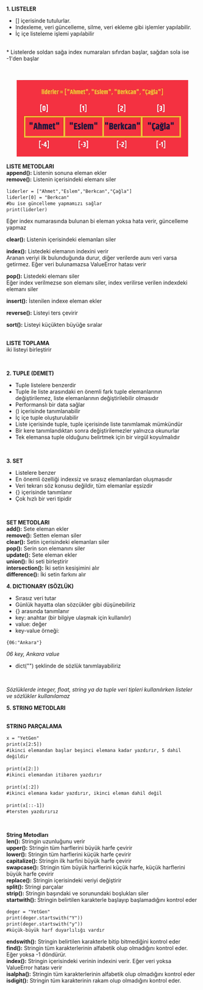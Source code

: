 **1. LISTELER**
* [] içerisinde tutulurlar.
* Indexleme, veri güncelleme, silme, veri ekleme gibi işlemler yapılabilir.
* İç içe listeleme işlemi yapılabilir
<br>
* Listelerde soldan sağa index numaraları sıfırdan başlar, sağdan sola ise -1'den başlar<br>

<br>
<br>
<p align="center">
  <img src="/4. Hafta/photo/YetNot3.png" width="450">
</p>

**LISTE METODLARI**<br>
**append():** Listenin sonuna eleman ekler <br>
**remove():** Listenin içerisindeki elemanı siler

```
liderler = ["Ahmet","Eslem","Berkcan","Çağla"]
liderler[0] = "Berkcan" 
#bu ise güncelleme yapmamızı sağlar
print(liderler)
```
Eğer index numarasında bulunan bi eleman yoksa hata verir, güncelleme yapmaz

**clear():** Listenin içerisindeki elemanları siler

**index():** Listedeki elemanın indexini verir<br>
Aranan veriyi ilk bulunduğunda durur, diğer verilerde aunı veri varsa getirmez. Eğer veri bulunamazsa ValueError hatası verir

 **pop():** Listedeki elemanı siler<br>
 Eğer index verilmezse son elemanı siler, index verilirse verilen indexdeki elemanı siler

 **insert():** İstenilen indexe eleman ekler 

 **reverse():** Listeyi ters çevirir

 **sort():** Listeyi küçükten büyüğe sıralar
 <br>
 <br>

 **LISTE TOPLAMA**<br>
 iki listeyi birleştirir

<br>

**2. TUPLE (DEMET)**
* Tuple listelere benzerdir
* Tuple ile liste arasındaki en önemli fark tuple elemanlarının değiştirilemez, liste elemanlarının değiştirilebilir olmasıdır
* Performanslı bir data sağlar
* () içerisinde tanımlanabilir
* İç içe tuple oluşturulabilir
* Liste içerisinde tuple, tuple içerisinde liste tanımlamak mümkündür
* Bir kere tanımlandıktan sonra değiştirilemezler yalnızca okunurlar
* Tek elemansa tuple olduğunu belirtmek için bir virgül koyulmalıdır
<br>

**3. SET**
* Listelere benzer
* En önemli özelliği indexsiz ve sırasız elemanlardan oluşmasıdır
* Veri tekrarı söz konusu değildir, tüm elemanlar eşsizdir
* {} içerisinde tanımlanır
* Çok hızlı bir veri tipidir
<br>

**SET METODLARI**<br>
**add():** Sete eleman ekler<br>
**remove():** Setten eleman siler<br>
**clear():** Setin içerisindeki elemanları siler<br>
**pop():** Serin son elemanını siler<br>
**update():** Sete eleman ekler<br>
**union():** İki seti birleştirir<br>
**intersection():** İki setin kesişimini alır<br>
**difference():** İki setin farkını alır<br>

**4. DICTIONARY (SÖZLÜK)**<br>
* Sırasız veri tutar
* Günlük hayatta olan sözcükler gibi düşünebiliriz
* {} arasında tanımlanır
* key: anahtar (bir bilgiye ulaşmak için kullanılır)
* value: değer
* key-value örneği:<br>
```
{06:"Ankara"}
```
*06 key, Ankara value*
* dict("") şeklinde de sözlük tanımlayabiliriz<br>
<br>

*Sözlüklerde integer, float, string ya da tuple veri tipleri kullanılırken listeler ve sözlükler kullanılamaz*

**5. STRING METODLARI**<br>
<br>

**STRING PARÇALAMA**<br>
```
x = "YetGen"
print(x[2:5])
#ikinci elemandan başlar beşinci elemana kadar yazdırır, 5 dahil değildir

print(x[2:])
#ikinci elemandan itibaren yazdırır

print(x[:2])
#ikinci elemana kadar yazdırır, ikinci eleman dahil değil

print(x[::-1])
#tersten yazdırırız
```
<br>

**String Metodları**<br>
**len():** Stringin uzunluğunu verir<br>
**upper():** Stringin tüm harflerini büyük harfe çevirir<br>
**lower():** Stringin tüm harflerini küçük harfe çevirir<br>
**capitalize():** Stringin ilk harfini büyük harfe çevirir<br>
**swapcase():** Stringin tüm büyük harflerini küçük harfe, küçük harflerini büyük harfe çevirir<br>
**replace():** Stringin içerisindeki veriyi değiştirir<br>
**split():** Stringi parçalar<br>
**strip():** Stringin başındaki ve sorunundaki boşlukları siler<br>
**startwith():** Stringin belirtilen karakterle başlayıp başlamadığını kontrol eder<br>
```
deger = "YetGen"
print(deger.startswith("Y"))
print(deger.startswith("y"))
#küçük-büyük harf duyarlılığı vardır
```
**endswith():** Stringin belirtilen karakterle bitip bitmediğini kontrol eder<br>
**find():** Stringin tüm karakterlerinin alfabetik olup olmadığını kontrol eder. Eğer yoksa -1 döndürür.<br>
**index():** Stringin içerisindeki verinin indexini verir. Eğer veri yoksa ValueError hatası verir<br>
**isalpha():** Stringin tüm karakterlerinin alfabetik olup olmadığını kontrol eder<br>
**isdigit():** Stringin tüm karakterinin rakam olup olmadığını kontrol eder.<br>